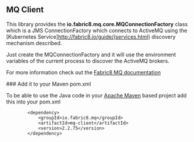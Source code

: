 ## MQ Client

This library provides the **io.fabric8.mq.core.MQConnectionFactory** class which is a JMS ConnectionFactory which connects to ActiveMQ using the [Kubernetes Service]http://fabric8.io/guide/(services.html) discovery mechanism described.

Just create the MQConnectionFactory and it will use the environment variables of the current process to discover the ActiveMQ brokers.

For more information check out the [Fabric8 MQ documentation](http://fabric8.io/guide/fabric8MQ.html)

### Add it to your Maven pom.xml

To be able to use the Java code in your [Apache Maven](http://maven.apache.org/) based project add this into your pom.xml

            <dependency>
                <groupId>io.fabric8.mq</groupId>
                <artifactId>mq-client</artifactId>
                <version>2.2.75</version>
            </dependency>

